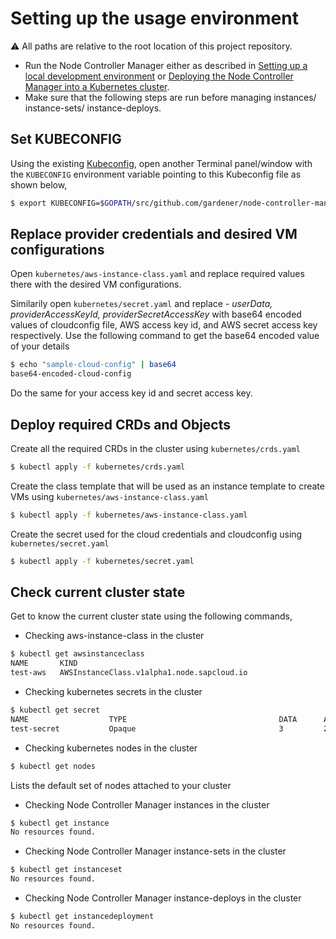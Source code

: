 # Setting up the usage environment

:warning: All paths are relative to the root location of this project repository.

- Run the Node Controller Manager either as described in [Setting up a local development environment](../development/local_setup.md) or [Deploying the Node Controller Manager into a Kubernetes cluster](../deployment/kubernetes.md).
- Make sure that the following steps are run before managing instances/ instance-sets/ instance-deploys.

## Set KUBECONFIG

Using the existing [Kubeconfig](https://kubernetes.io/docs/tasks/access-application-cluster/authenticate-across-clusters-kubeconfig/), open another Terminal panel/window with the `KUBECONFIG` environment variable pointing to this Kubeconfig file as shown below,

```bash
$ export KUBECONFIG=$GOPATH/src/github.com/gardener/node-controller-manager/dev/kubeconfig.yaml
```

## Replace provider credentials and desired VM configurations

Open `kubernetes/aws-instance-class.yaml` and replace required values there with the desired VM configurations. 

Similarily open `kubernetes/secret.yaml` and replace - *userData, providerAccessKeyId, providerSecretAccessKey* with base64 encoded values of cloudconfig file, AWS access key id, and AWS secret access key respectively. Use the following command to get the base64 encoded value of your details

```bash
$ echo "sample-cloud-config" | base64
base64-encoded-cloud-config
```

Do the same for your access key id and secret access key.

## Deploy required CRDs and Objects

Create all the required CRDs in the cluster using `kubernetes/crds.yaml`
```bash
$ kubectl apply -f kubernetes/crds.yaml
```

Create the class template that will be used as an instance template to create VMs using `kubernetes/aws-instance-class.yaml`
```bash
$ kubectl apply -f kubernetes/aws-instance-class.yaml
```

Create the secret used for the cloud credentials and cloudconfig using `kubernetes/secret.yaml`
```bash
$ kubectl apply -f kubernetes/secret.yaml
```

## Check current cluster state

Get to know the current cluster state using the following commands,

- Checking aws-instance-class in the cluster
```bash
$ kubectl get awsinstanceclass
NAME       KIND
test-aws   AWSInstanceClass.v1alpha1.node.sapcloud.io
```

- Checking kubernetes secrets in the cluster
```bash
$ kubectl get secret
NAME                  TYPE                                  DATA      AGE
test-secret           Opaque                                3         21h
```

- Checking kubernetes nodes in the cluster
```bash
$ kubectl get nodes
```
Lists the default set of nodes attached to your cluster

- Checking Node Controller Manager instances in the cluster
```bash
$ kubectl get instance
No resources found.
```

- Checking Node Controller Manager instance-sets in the cluster
```bash
$ kubectl get instanceset
No resources found.
```

- Checking Node Controller Manager instance-deploys in the cluster
```bash
$ kubectl get instancedeployment
No resources found.
```